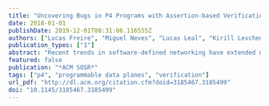 ```yaml
---
title: "Uncovering Bugs in P4 Programs with Assertion-based Verification"
date: 2018-01-01
publishDate: 2019-12-01T08:31:06.116555Z
authors: ["Lucas Freire", "Miguel Neves", "Lucas Leal", "Kirill Levchenko", "Alberto Schaeffer-Filho", "Marinho Barcellos"]
publication_types: ["1"]
abstract: "Recent trends in software-defined networking have extended net-work programmability to the data plane through programming languages such as P4. Unfortunately, the chance of introducing bugs in the network also increases significantly in this new context. Existing data plane verification approaches are unable to model P4 programs, or they present severe restrictions in the set of proper-ties that can be modeled. In this paper, we introduce a data plane program verification approach based on assertion checking and symbolic execution. Network programmers annotate P4 programs with assertions expressing general security and correctness proper-ties. Once annotated, these programs are transformed into C-based models and all their possible paths are symbolically executed. Re-sults show that the proposed approach, called ASSERT-P4, can uncover a broad range of bugs and software flaws. Furthermore, experimental evaluation shows that it takes less than a minute for verifying various P4 applications proposed in the literature."
featured: false
publication: "*ACM SOSR*"
tags: ["p4", "programmable data planes", "verification"]
url_pdf: "http://dl.acm.org/citation.cfm?doid=3185467.3185499"
doi: "10.1145/3185467.3185499"
---
```


